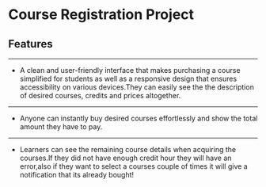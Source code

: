 # Course Registration Project



<h2>Features</h2>
<hr><ul>
<li>A clean and user-friendly interface that makes purchasing a course simplified for students as well as a responsive design that ensures accessibility on various devices.They can easily see the the description of desired courses, credits and prices altogether.
</li>
</ul>
<hr><ul>
<li>Anyone can instantly buy desired courses effortlessly and show the total amount they have to pay.
</li>
</ul>
<hr><ul>
<li>Learners can see the remaining course details when acquiring the courses.If they did not have enough credit hour they will have an error,also if they want to select a courses couple of times it will give a notification that its already bought!</li>
</ul>
